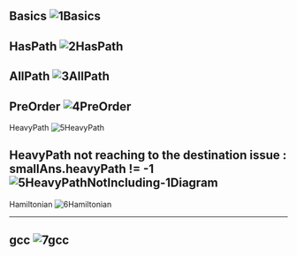 Basics
![1Basics](https://user-images.githubusercontent.com/53194167/142875954-e592d269-c2f5-4066-af2b-977d943fcded.PNG)
---------------------------------------------------------------------------------------------------------------------------------------------------

HasPath
![2HasPath](https://user-images.githubusercontent.com/53194167/142875979-a72ba99d-7ad4-4f21-a184-f5900c32d51c.PNG)
---------------------------------------------------------------------------------------------------------------------------------------------------

AllPath
![3AllPath](https://user-images.githubusercontent.com/53194167/142876004-98b6902d-947c-46ff-8c47-2bcb619868be.PNG)
---------------------------------------------------------------------------------------------------------------------------------------------------

PreOrder
![4PreOrder](https://user-images.githubusercontent.com/53194167/142876026-f87ab194-4d15-461a-a28b-1b382ef550c5.PNG)
---------------------------------------------------------------------------------------------------------------------------------------------------

HeavyPath
![5HeavyPath](https://user-images.githubusercontent.com/53194167/142876079-920f5001-fb40-4f9b-9247-7ef0fadc81c3.PNG)

HeavyPath not reaching to the destination issue : smallAns.heavyPath != -1
![5HeavyPathNotIncluding-1Diagram](https://user-images.githubusercontent.com/53194167/142876083-70a7f63c-ce81-451d-86db-e9dc60c485f7.PNG)
---------------------------------------------------------------------------------------------------------------------------------------------------

Hamiltonian
![6Hamiltonian](https://user-images.githubusercontent.com/53194167/142876086-95e1aacc-b322-4576-8ffb-ecde85b4682b.PNG)

---------------------------------------------------------------------------------------------------------------------------------------------------
gcc
![7gcc](https://user-images.githubusercontent.com/53194167/142876088-a2e9aeb0-9d6f-4518-8dce-1fec08921b76.PNG)
---------------------------------------------------------------------------------------------------------------------------------------------------
